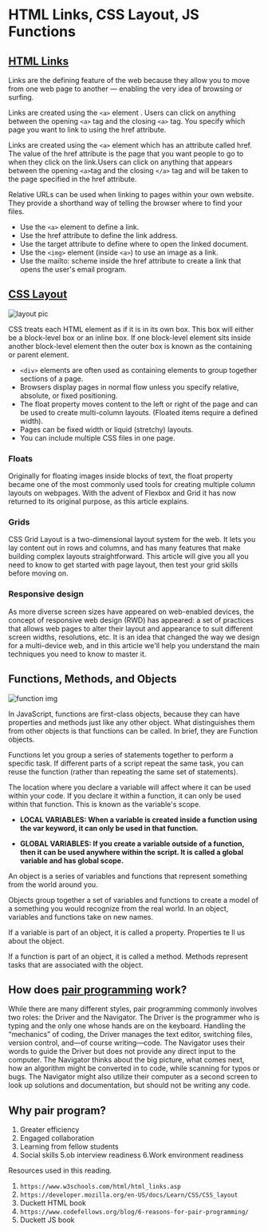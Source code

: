 # HTML Links, CSS Layout, JS Functions

## [HTML Links](https://www.w3schools.com/html/html_links.asp)

Links are the defining feature of the web because they allow you to move from one web page to another — enabling the
very idea of browsing or surfing.

Links are created using the `<a>` element . Users can click on anything between the opening `<a>` tag and the closing `<a>` tag. You specify which page you want to link to using the href attribute.

Links are created using the `<a>` element which has an attribute called href. The value of the href attribute is the page that you want people to go to when they click on the link.Users can click on anything that appears between the opening
`<a>`tag and the closing `</a>` tag and will be taken to the page specified in the href attribute.

Relative URLs can be used when linking to pages within your own website. They provide a shorthand way of telling the browser where to find your files.

* Use the `<a>` element to define a link.
* Use the href attribute to define the link address.
* Use the target attribute to define where to open the linked document.
* Use the `<img>` element (inside `<a>`) to use an image as a link.
* Use the mailto: scheme inside the href attribute to create a link that opens the user's email program.

## [CSS Layout](https://developer.mozilla.org/en-US/docs/Learn/CSS/CSS_layout)

![layout pic](https://sparkbox.com/uploads/article_uploads/cssgrid_codepen_step1.png)

CSS treats each HTML element as if it is in its own box. This box will either be a block-level box or an inline box.
If one block-level element sits inside another block-level element then the outer box is known as the containing or parent element.

* `<div>` elements are often used as containing elements to group together sections of a page.
* Browsers display pages in normal flow unless you specify relative, absolute, or fixed positioning.
* The float property moves content to the left or right of the page and can be used to create multi-column
layouts. (Floated items require a defined width).
* Pages can be fixed width or liquid (stretchy) layouts.
* You can include multiple CSS files in one page.

### Floats

Originally for floating images inside blocks of text, the float property became one of the most commonly used tools for creating multiple column layouts on webpages. With the advent of Flexbox and Grid it has now returned to its original purpose, as this article explains.

### Grids

CSS Grid Layout is a two-dimensional layout system for the web. It lets you lay content out in rows and columns, and has many features that make building complex layouts straightforward. This article will give you all you need to know to get started with page layout, then test your grid skills before moving on.

### Responsive design

As more diverse screen sizes have appeared on web-enabled devices, the concept of responsive web design (RWD) has appeared: a set of practices that allows web pages to alter their layout and appearance to suit different screen widths, resolutions, etc. It is an idea that changed the way we design for a multi-device web, and in this article we'll help you understand the main techniques you need to know to master it.

## Functions, Methods, and Objects

![function img](https://www.infragistics.com/community/cfs-filesystemfile/__key/CommunityServer.Blogs.Components.WeblogFiles/dhananjay_5F00_kumar.objectinheritance/3173.pic1.PNG)

In JavaScript, functions are first-class objects, because they can have properties and methods just like any other object. What distinguishes them from other objects is that functions can be called. In brief, they are Function objects.

Functions let you group a series of statements together to perform a specific task. If different parts of a script repeat the same task, you can reuse the function (rather than repeating the same set of statements).

The location where you declare a variable will affect where it can be used within your code. If you declare it within a function, it can only be used within that function. This is known as the variable's scope.

* **LOCAL VARIABLES: When a variable is created inside a function using the var keyword, it can only be used in that function.**

* **GLOBAL VARIABLES: If you create a variable outside of a function, then it can be used anywhere within the script. It is called a global variable and has global scope.**

An object is a series of variables and functions that represent something from the world around you.

Objects group together a set of variables and functions to create a model of a something you would recognize from the real world. In an object, variables and functions take on new names.

If a variable is part of an object, it is called a property. Properties te ll us about the object.

If a function is part of an object, it is called a method. Methods represent tasks that are associated with the object.

## How does [pair programming](https://www.codefellows.org/blog/6-reasons-for-pair-programming/) work?

While there are many different styles, pair programming commonly involves two roles: the Driver and the Navigator. The Driver is the programmer who is typing and the only one whose hands are on the keyboard. Handling the “mechanics” of coding, the Driver manages the text editor, switching files, version control, and—of course writing—code. The Navigator uses their words to guide the Driver but does not provide any direct input to the computer. The Navigator thinks about the big picture, what comes next, how an algorithm might be converted in to code, while scanning for typos or bugs. The Navigator might also utilize their computer as a second screen to look up solutions and documentation, but should not be writing any code.

## Why pair program?

1. Greater efficiency
2. Engaged collaboration
3. Learning from fellow students
4. Social skills
5.ob interview readiness
6.Work environment readiness

Resources used in this reading.

1. `https://www.w3schools.com/html/html_links.asp`
2. `https://developer.mozilla.org/en-US/docs/Learn/CSS/CSS_layout`
3. Duckett HTML book
4. `https://www.codefellows.org/blog/6-reasons-for-pair-programming/`
5. Duckett JS book
